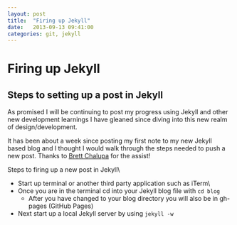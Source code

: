 ```yaml
---
layout: post
title:  "Firing up Jekyll"
date:   2013-09-13 09:41:00
categories: git, jekyll
---
```


# Firing up Jekyll #
## Steps to setting up a post in Jekyll ##

As promised I will be continuing to post my progress using Jekyll and other new development learnings I have gleaned since diving into this new realm of design/development.

It has been about a week since posting my first note to my new Jekyll based blog and I thought I would walk through the steps needed to push a new post. Thanks to [Brett Chalupa](brettchalupa.com) for the assist!

Steps to firing up a new post in Jekyll\

* Start up terminal or another third party application such as iTerm\
* Once you are in the terminal cd into your Jekyll blog file with `cd blog`
    + After you have changed to your blog directory you will also be in gh-pages (GitHub Pages)
* Next start up a local Jekyll server by using `jekyll -w`
